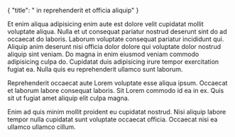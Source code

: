 {
  "title": " in reprehenderit et officia aliquip"
}

Et enim aliqua adipisicing enim aute est dolore velit cupidatat mollit voluptate aliqua. Nulla et ut consequat pariatur nostrud deserunt sint do ad occaecat do laboris. Laborum voluptate consequat pariatur incididunt qui. Aliquip anim deserunt nisi officia dolor dolore qui voluptate dolor nostrud aliquip sint veniam. Do magna in enim eiusmod veniam commodo adipisicing culpa do. Cupidatat duis adipisicing irure tempor exercitation fugiat ea. Nulla quis eu reprehenderit ullamco sunt laborum.

Reprehenderit occaecat aute Lorem voluptate esse aliqua ipsum. Occaecat et laborum labore consequat laboris. Sit Lorem commodo id ea in ex. Quis sit ut fugiat amet aliquip elit culpa magna.

Enim ad quis minim mollit proident eu cupidatat nostrud. Nisi aliquip labore tempor nulla cupidatat sunt voluptate occaecat officia. Occaecat nisi ea ullamco ullamco cillum.